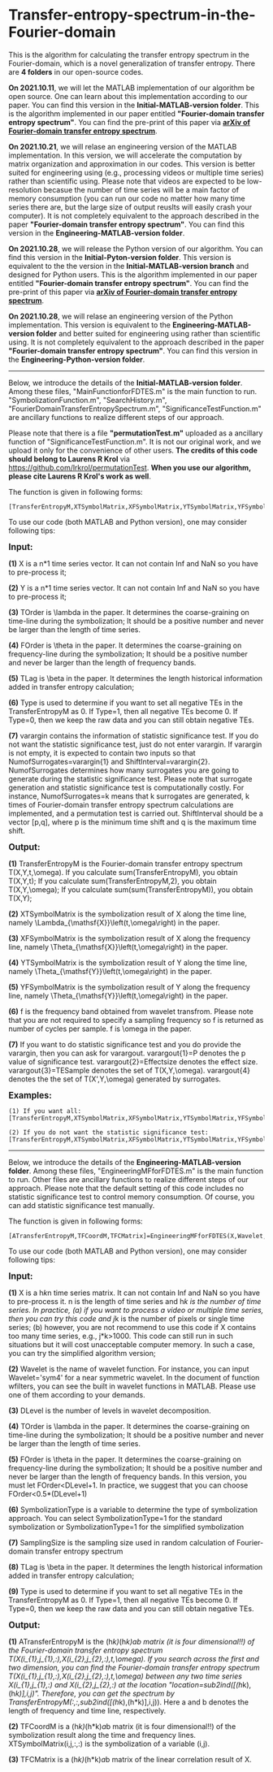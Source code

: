 # Transfer-entropy-spectrum-in-the-Fourier-domain
This is the algorithm for calculating the transfer entropy spectrum in the Fourier-domain, which is a novel generalization of transfer entropy. There are **4 folders** in our open-source codes.

**On 2021.10.11**, we will let the MATLAB implementation of our algorithm be open source. One can learn about this implementation according to our paper.
You can find this version in the **Initial-MATLAB-version folder**. This is the algorithm implemented in our paper entitled **"Fourier-domain transfer entropy spectrum"**. You can find the pre-print of this paper via **[arXiv of Fourier-domain transfer entropy spectrum](https://arxiv.org/abs/2110.06480)**.

**On 2021.10.21**, we will relase an engineering version of the MATLAB implementation. In this version, we will accelerate the computation by matrix organization and approximation in our codes. This version is better suited for engineering using (e.g., processing videos or multiple time series) rather than scientific using. Please note that  videos are expected to be low-resolution becasue the number of time series will be a main factor of memory consumption (you can run our code no matter how many time series there are, but the large size of output reuslts will easily crash your computer). It is not completely equivalent to the approach described in the paper **"Fourier-domain transfer entropy spectrum"**. You can find this version in the **Engineering-MATLAB-version folder**. 

**On 2021.10.28**, we will release the Python version of our algorithm. You can find this version in the **Initial-Pyton-version folder**. This version is equivalent to the
the version in the **Initial-MATLAB-version branch** and designed for Python users. This is the algorithm implemented in our paper entitled **"Fourier-domain transfer entropy spectrum"**. You can find the pre-print of this paper via **[arXiv of Fourier-domain transfer entropy spectrum](https://arxiv.org/abs/2110.06480)**.

**On 2021.10.28**, we will relase an engineering version of the Python implementation. This version is equivalent to the **Engineering-MATLAB-version folder** and better suited for engineering using rather than scientific using. It is not completely equivalent to the approach described in the paper **"Fourier-domain transfer entropy spectrum"**. You can find this version in the **Engineering-Python-version folder**. 
______________________________________________________________________________________________________________________________________________________________________________

Below, we introduce the details of the **Initial-MATLAB-version folder**. Among these files, "MainFunctionforFDTES.m" 
is the main function to run. "SymbolizationFunction.m", "SearchHistory.m", "FourierDomainTransferEntropySpectrum.m", "SignificanceTestFunction.m" 
are ancillary functions to realize different steps of our approach. 

Please note that there is a file **"permutationTest.m"** uploaded as a ancillary function of "SignificanceTestFunction.m". It is not our original work, 
and we upload it only for the convenience of other users. **The credits of this code should belong to Laurens R Krol** via https://github.com/lrkrol/permutationTest. 
**When you use our algorithm, please cite Laurens R Krol's work as well**.

The function is given in following forms:
```
[TransferEntropyM,XTSymbolMatrix,XFSymbolMatrix,YTSymbolMatrix,YFSymbolMatrix,f,varargout]=MainFunctionforFDTES(X,Y,TOrder,FOrder,TLag,Type,varargin)
```
To use our code (both MATLAB and Python version), one may consider following tips:

<big>**Input:**</big>

**(1)** X is a n*1 time series vector. It can not contain Inf and NaN so you
have to pre-process it;

**(2)** Y is a n*1 time series vector. It can not contain Inf and NaN so you
have to pre-process it;

**(3)** TOrder is \lambda in the paper. It determines the coarse-graining on
time-line during the symbolization; It should be a positive number and 
never be larger than the length of time series.

**(4)** FOrder is \theta in the paper. It determines the coarse-graining on
frequency-line during the symbolization; It should be a positive number  
and never be larger than the length of frequency bands.

**(5)** TLag is \beta in the paper. It determines the length historical 
information added in transfer entropy calculation;

**(6)** Type is used to determine if you want to set all negative TEs in the
TransferEntropyM as 0. If Type=1, then all negative TEs become 0. If
Type=0, then we keep the raw data and you can still obtain negative TEs.

**(7)** varargin contains the information of statistic significance test. If
you do not want the statistic significance test, just do not enter
varargin. If varargin is not empty, it is expected to contain two inputs
so that NumofSurrogates=varargin{1} and ShiftInterval=varargin{2}. NumofSurrogates 
determines how many surrogates you are going to generate during the 
statistic significance test. Please note that surrogate generation and 
statistic significance test is computationally costly. For instance, 
NumofSurrogates=k means that k surrogates are generated, k times of 
Fourier-domain transfer entropy spectrum calculations are implemented, 
and a permutation test is carried out. ShiftInterval should be a vector 
[p,q], where p is the minimum time shift and q is the maximum time shift. 

<big>**Output:**</big>

**(1)** TransferEntropyM is the Fourier-domain transfer entropy spectrum
T(X,Y,t,\omega). If you calculate sum(TransferEntropyM), you obtain
T(X,Y,t); If you calculate sum(TransferEntropyM,2), you obtain
T(X,Y,\omega); If you calculate sum(sum(TransferEntropyM)), you obtain
T(X,Y); 

**(2)** XTSymbolMatrix is the symbolization result of X along the time line,
namely \Lambda_{\mathsf{X}}\left(t,\omega\right) in the paper.

**(3)** XFSymbolMatrix is the symbolization result of X along the frequency 
line, namely \Theta_{\mathsf{X}}\left(t,\omega\right) in the paper.

**(4)** YTSymbolMatrix is the symbolization result of Y along the time line,
namely \Theta_{\mathsf{Y}}\left(t,\omega\right) in the paper.

**(5)** YFSymbolMatrix is the symbolization result of Y along the frequency 
line, namely \Theta_{\mathsf{Y}}\left(t,\omega\right) in the paper.

**(6)** f is the frequency band obtained from wavelet transfrom. Please note
that you are not required to specify a sampling frequency so f is
returned as number of cycles per sample. f is \omega in the paper.

**(7)** If you want to do statistic significance test and you do provide the
varargin, then you can ask for varargout. varargout{1}=P denotes the p
value of significance test. varargout{2}=Effectsize denotes the effect 
size. varargout{3}=TESample denotes the set of T(X,Y,\omega). varargout{4}
denotes the the set of T(X',Y,\omega) generated by surrogates.

<big>**Examples:**</big>
```
(1) If you want all: 
[TransferEntropyM,XTSymbolMatrix,XFSymbolMatrix,YTSymbolMatrix,YFSymbolMatrix,f,P,Effectsize,TESample,SurrogatesTESample]=MainFunctionforFDTES(X,Y,TOrder,FOrder,TLag,Type,NumofSurrogates,ShiftInterval)

(2) If you do not want the statistic significance test: 
[TransferEntropyM,XTSymbolMatrix,XFSymbolMatrix,YTSymbolMatrix,YFSymbolMatrix,f]=MainFunctionforFDTES(X,Y,TOrder,FOrder,TLag,Type)
```
______________________________________________________________________________________________________________________________________________________________________________

Below, we introduce the details of the **Engineering-MATLAB-version folder**. Among these files, "EngineeringMFforFDTES.m" 
is the main function to run. Other files are ancillary functions to realize different steps of our approach. Please note that 
the default setting of this code includes no statistic significance test to control memory consumption. Of course, you can 
add statistic significance test manually.

The function is given in following forms:
```
[ATransferEntropyM,TFCoordM,TFCMatrix]=EngineeringMFforFDTES(X,Wavelet,DLevel,TOrder,FOrder,SymbolizationType,SamplingSize,TLag,Type)
```

To use our code (both MATLAB and Python version), one may consider following tips:

<big>**Input:**</big>

**(1)** X is a h*k*n time series matrix. It can not contain Inf and NaN so you
have to pre-process it. n is the length of time series and h*k is the number
of time series. In practice, (a) if you want to process a video or multiple time series, 
then you can try this code and j*k is the number of pixels or single
time series; (b) however, you are not recommend to use this code if X
contains too many time series, e.g., j*k>1000. This code can still run
in such situations but it will cost unacceptable computer memory. In such a case, you 
can try the simplified algorithm version;

**(2)** Wavelet is the name of wavelet function. For instance, you can input
Wavelet='sym4' for a near symmetric wavelet. In the document of function
wfilters, you can see the built in wavelet functions in MATLAB. Please
use one of them according to your demands.

**(3)** DLevel is the number of levels in wavelet decomposition.

**(4)** TOrder is \lambda in the paper. It determines the coarse-graining on
time-line during the symbolization; It should be a positive number and
never be larger than the length of time series.

**(5)** FOrder is \theta in the paper. It determines the coarse-graining on
frequency-line during the symbolization; It should be a positive number
and never be larger than the length of frequency bands. In this version,
you must let FOrder<DLevel+1. In practice, we suggest that you can
choose FOrder<0.5*(DLevel+1)

**(6)** SymbolizationType is a variable to determine the type of symbolization
approach. You can select SymbolizationType=1 for the standard symbolization
or SymbolizationType=1 for the simplified symbolization

**(7)** SamplingSize is the sampling size used in random calculation of 
Fourier-domain transfer entropy spectrum

**(8)** TLag is \beta in the paper. It determines the length historical
information added in transfer entropy calculation;

**(9)** Type is used to determine if you want to set all negative TEs in the
TransferEntropyM as 0. If Type=1, then all negative TEs become 0. If
Type=0, then we keep the raw data and you can still obtain negative TEs.

<big>**Output:**</big>

**(1)** ATransferEntropyM is the (h*k)*(h*k)*a*b matrix (it is four dimensional!!)
of the Fourier-domain transfer entropy spectrum T(X(i_{1},j_{1},:),X(i_{2},j_{2},:),t,\omega).
If you search across the first and two dimension, you can find the Fourier-domain transfer entropy
spectrum T(X(i_{1},j_{1},:),X(i_{2},j_{2},:),t,\omega) between any two time series X(i_{1},j_{1},:)
and X(i_{2},j_{2},:) at the location "location=sub2ind([(h*k),(h*k)],i,j)". Therefore, you
can get the spectrum by TransferEntropyM(:,:,sub2ind([(h*k),(h*k)],i,j)). Here a
and b denotes the length of frequency and time line, respectively.

**(2)** TFCoordM is a (h*k)*(h*k)*a*b matrix (it is four dimensional!!) of the
symbolization result along the time and frequency lines. XTSymbolMatrix(i,j,:,:)
is the symbolization of a variable (i,j).

**(3)** TFCMatrix is a (h*k)*(h*k)*a*b matrix of the linear correlation result of X.

